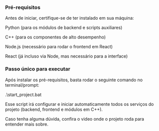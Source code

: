 ### Pré-requisitos

Antes de iniciar, certifique-se de ter instalado em sua máquina:

Python (para os módulos de backend e scripts auxiliares)

C++ (para os componentes de alto desempenho)

Node.js (necessário para rodar o frontend em React)

React (já incluso via Node, mas necessário para a interface)

### Passo único para executar

Após instalar os pré-requisitos, basta rodar o seguinte comando no terminal/prompt:

.\start_project.bat


Esse script irá configurar e iniciar automaticamente todos os serviços do projeto (backend, frontend e módulos em C++).

Caso tenha alguma dúvida, confira o video onde o projeto roda para entender mais sobre.
